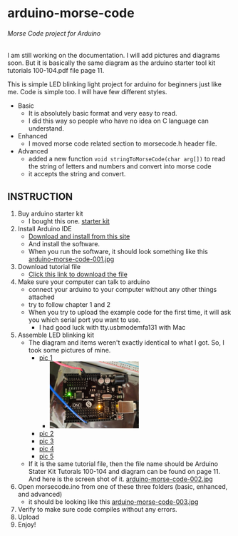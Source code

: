arduino-morse-code
==================

###### Morse Code project for Arduino

I am still working on the documentation. I will add pictures and diagrams soon. But it is basically the same diagram as the arduino starter tool kit tutorials 100-104.pdf file page 11.



This is simple LED blinking light project for arduino for beginners just like me.
Code is simple too.  I will have few different styles.

* Basic
    * It is absolutely basic format and very easy to read.
    * I did this way so people who have no idea on C language can understand.
* Enhanced
    * I moved morse code related section to morsecode.h header file.
* Advanced
	* added a new function ````void stringToMorseCode(char arg[])```` to read the string of letters and numbers and convert into morse code
    * it accepts the string and convert.


## INSTRUCTION
1. Buy arduino starter kit
    * I bought this one. [starter kit](http://www.sainsmart.com/starter-kit/uno-r3-starter-kit/sainsmart-uno-r3-starter-kit-with-16-basic-arduino-projects.html)
2. Install Arduino IDE
    * [Download and install from this site](http://arduino.cc/en/main/software)
    * And install the software.
    * When you run the software, it should look something like this [arduino-morse-code-001.jpg][1]
3. Download tutorial file
    * [Click this link to download the file](http://www.sainsmart.com/zen/documents/20-013-100-104/SainSmart_Stater_Kit_Tutorals_100-104.rar)
4. Make sure your computer can talk to arduino
    * connect your arduino to your computer without any other things attached
    * try to follow chapter 1 and 2
    * When you try to upload the example code for the first time, it will ask you which serial port you want to use.
        * I had good luck with tty.usbmodemfa131 with Mac
5. Assemble LED blinking kit
    * The diagram and items weren't exactly identical to what I got. So, I took some pictures of mine.
        * [pic 1][4]
            * <img src="/pictures/arduino-morse-code-004.jpg" alt="pic 1" style="width: 200px;"/>
        * [pic 2][5]
        * [pic 3][6]
        * [pic 4][7]
        * [pic 5][8]
    * If it is the same tutorial file, then the file name should be Arduino Stater Kit Tutorals 100-104 and diagram can be found on page 11. And here is the screen shot of it. [arduino-morse-code-002.jpg][2]
6. Open morsecode.ino from one of these three folders (basic, enhanced, and advanced)
    * it should be looking like this [arduino-morse-code-003.jpg][3]
7. Verify to make sure code compiles without any errors.
8. Upload
9. Enjoy!


[1]: https://github.com/richardjoo/arduino-morse-code/blob/master/pictures/arduino-morse-code-001.jpg
[2]: https://github.com/richardjoo/arduino-morse-code/blob/master/pictures/arduino-morse-code-002.jpg
[3]: https://github.com/richardjoo/arduino-morse-code/blob/master/pictures/arduino-morse-code-003.jpg
[4]: https://github.com/richardjoo/arduino-morse-code/blob/master/pictures/arduino-morse-code-004.jpg
[5]: https://github.com/richardjoo/arduino-morse-code/blob/master/pictures/arduino-morse-code-005.jpg
[6]: https://github.com/richardjoo/arduino-morse-code/blob/master/pictures/arduino-morse-code-006.jpg
[7]: https://github.com/richardjoo/arduino-morse-code/blob/master/pictures/arduino-morse-code-007.jpg
[8]: https://github.com/richardjoo/arduino-morse-code/blob/master/pictures/arduino-morse-code-008.jpg
